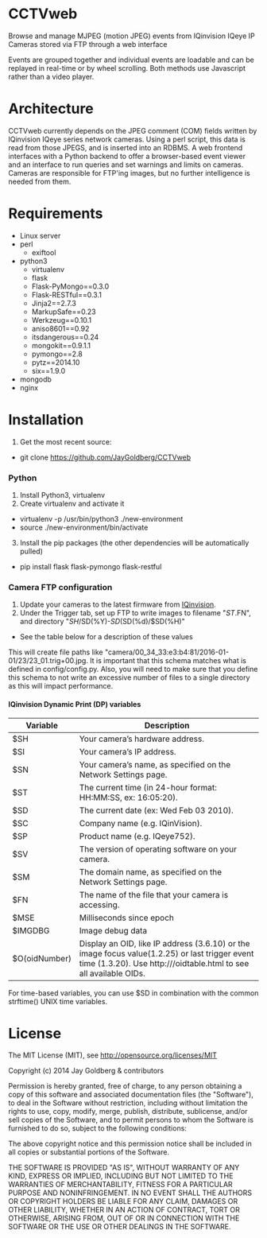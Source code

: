 CCTVweb
=======
Browse and manage MJPEG (motion JPEG) events from IQinvision IQeye IP Cameras stored via FTP through a web interface

Events are grouped together and individual events are loadable and can be replayed in real-time or by wheel scrolling. Both methods use Javascript rather than a video player.

Architecture
============
CCTVweb currently depends on the JPEG comment (COM) fields written by IQinvision IQeye series network cameras. Using a perl script, this data is read from those JPEGS, and is inserted into an RDBMS. A web frontend interfaces with a Python backend to offer a browser-based event viewer and an interface to run queries and set warnings and limits on cameras. Cameras are responsible for FTP'ing images, but no further intelligence is needed from them.

Requirements
============
* Linux server
* perl
  * exiftool
* python3
  * virtualenv
  * flask
  * Flask-PyMongo==0.3.0
  * Flask-RESTful==0.3.1
  * Jinja2==2.7.3
  * MarkupSafe==0.23
  * Werkzeug==0.10.1
  * aniso8601==0.92
  * itsdangerous==0.24
  * mongokit==0.9.1.1
  * pymongo==2.8
  * pytz==2014.10
  * six==1.9.0
* mongodb
* nginx

Installation
============
1. Get the most recent source:
  - git clone https://github.com/JayGoldberg/CCTVweb

### Python
1. Install Python3, virtualenv
2. Create virtualenv and activate it
  - virtualenv -p /usr/bin/python3 ./new-environment
  - source ./new-environment/bin/activate
3. Install the pip packages (the other dependencies will be automatically pulled)
  - pip install flask flask-pymongo flask-restful

### Camera FTP configuration
1. Update your cameras to the latest firmware from [IQinvision](http://www.iqeye.com).
2. Under the Trigger tab, set up FTP to write images to filename "$ST.$FN", and directory "$SH/$SD(%Y)-$SD(%m)-$SD(%d)/$SD(%H)"
  -  See the table below for a description of these values

This will create file paths like "camera/00_34_33:e3:b4:81/2016-01-01/23/23_01.trig+00.jpg. It is important that this schema matches what is defined in config/config.py. Also, you will need to make sure that you define this schema to not write an excessive number of files to a single directory as this will impact performance.

#### IQinvision Dynamic Print (DP) variables
Variable | Description
------------- | -------------
$SH | Your camera’s hardware address.
$SI | Your camera’s IP address.
$SN | Your camera’s name, as specified on the Network Settings page.
$ST | The current time (in 24-hour format: HH:MM:SS, ex: 16:05:20).
$SD | The current date (ex: Wed Feb 03 2010).
$SC | Company name (e.g. IQinVision).
$SP | Product name (e.g. IQeye752).
$SV | The version of operating software on your camera.
$SM | The domain name, as specified on the Network Settings page.
$FN | The name of the file that your camera is accessing.
$MSE | Milliseconds since epoch
$IMGDBG | Image debug data
$O(oidNumber) | Display an OID, like IP address (3.6.10) or the image focus value(1.2.25) or last trigger event time (1.3.20). Use http://<yourcameraip>/oidtable.html to see all available OIDs.

For time-based variables, you can use $SD in combination with the common strftime() UNIX time variables.

License
=======
The MIT License (MIT), see http://opensource.org/licenses/MIT

Copyright (c) 2014 Jay Goldberg & contributors

Permission is hereby granted, free of charge, to any person obtaining a copy
of this software and associated documentation files (the "Software"), to deal
in the Software without restriction, including without limitation the rights
to use, copy, modify, merge, publish, distribute, sublicense, and/or sell
copies of the Software, and to permit persons to whom the Software is
furnished to do so, subject to the following conditions:

The above copyright notice and this permission notice shall be included in
all copies or substantial portions of the Software.

THE SOFTWARE IS PROVIDED "AS IS", WITHOUT WARRANTY OF ANY KIND, EXPRESS OR
IMPLIED, INCLUDING BUT NOT LIMITED TO THE WARRANTIES OF MERCHANTABILITY,
FITNESS FOR A PARTICULAR PURPOSE AND NONINFRINGEMENT. IN NO EVENT SHALL THE
AUTHORS OR COPYRIGHT HOLDERS BE LIABLE FOR ANY CLAIM, DAMAGES OR OTHER
LIABILITY, WHETHER IN AN ACTION OF CONTRACT, TORT OR OTHERWISE, ARISING FROM,
OUT OF OR IN CONNECTION WITH THE SOFTWARE OR THE USE OR OTHER DEALINGS IN
THE SOFTWARE.
